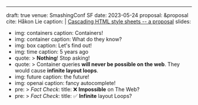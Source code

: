 ---
draft: true
venue: SmashingConf SF
date: 2023-05-24
proposal: &proposal
  cite: Håkon Lie
  caption: |
    [Cascading HTML style sheets -- a proposal](https://www.w3.org/People/howcome/p/cascade.html)
slides:

- img: containers
  caption: Containers!
- img: container
  caption: What do they know?
- img: box
  caption: Let's find out!
- img: time
  caption: 5 years ago
- quote: >
    **Nothing**! Stop asking!
- quote: >
    Container queries
    **will never be possible on the web**.
    They would cause **infinite layout loops**.
- img: future
  caption: the future!
- img: openai
  caption: fancy autocomplete!
- pre: >
    _Fact Check_:
  title: ❌ **Impossible** on The Web?
- pre: >
    _Fact Check_:
  title: ✅ **Infinite** layout Loops?
